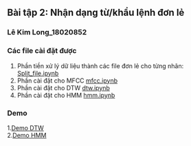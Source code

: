 ## Bài tập 2: Nhận dạng từ/khẩu lệnh đơn lẻ
### Lê Kim Long_18020852 
### Các file cài đặt được
1. Phần tiền xử lý dữ liệu thành các file đơn lẻ cho từng nhãn: [Split_file.ipynb](./Split_file.ipynb)
2. Phần cài đặt cho MFCC [mfcc.ipynb](./mfcc.ipynb)
3. Phần cài đặt cho DTW [dtw.ipynb](./dtw.ipynb) 
4. Phần cài đặt cho HMM [hmm.ipynb](./hmm.ipynb) 
### Demo
1.[Demo DTW](https://youtu.be/lo8Pc4K7VQ8) <br>
2.[Demo HMM](https://youtu.be/wHNCPmlADlU)
